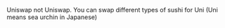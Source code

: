 Uniswap not Uniswap. You can swap different types of sushi for Uni (Uni means sea urchin in Japanese)
